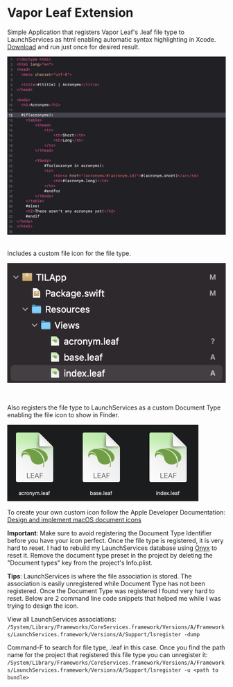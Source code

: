 # Vapor Leaf Extension



Simple Application that registers Vapor Leaf's .leaf file type to LaunchServices as html enabling automatic syntax highlighting in Xcode. [Download](https://github.com/OmranK/LeafSyntaxHighlighter/releases/tag/v1.1) and run just once for desired result.

<img src="Images/Xcode-code-highlight.png"> &nbsp;

Includes a custom file icon for the file type.

<img src="Images/Xcode-file-icon.png">

&nbsp;

Also registers the file type to LaunchServices as a custom Document Type enabling the file icon to show in Finder.

<img src="Images/Finder-icon.png"> &nbsp;

To create your own custom icon follow the Apple Developer Documentation: [Design and implement macOS document icons](https://developer.apple.com/news/?id=5i6jlf4d)

**Important**: Make sure to avoid registering the Document Type Identifier before you have your icon perfect. Once the file type is registered, it is very hard to reset. I had to rebuild my LaunchServices database using [Onyx](https://www.titanium-software.fr/en/onyx.html) to reset it. Remove the document type preset in the project by deleting the "Document types" key from the project's Info.plist.

**Tips**: LaunchServices is where the file association is stored. The association is easily unregistered while Document Type has not been registered. Once the Document Type was registered I found very hard to reset. Below are 2 command line code snippets that helped me while I was trying to design the icon.

View all LaunchServices associations:
``/System/Library/Frameworks/CoreServices.framework/Versions/A/Frameworks/LaunchServices.framework/Versions/A/Support/lsregister -dump``

Command-F to search for file type, .leaf in this case. Once you find the path name for the project that registered this file type you can unregister it:
``/System/Library/Frameworks/CoreServices.framework/Versions/A/Frameworks/LaunchServices.framework/Versions/A/Support/lsregister -u <path to bundle>``
